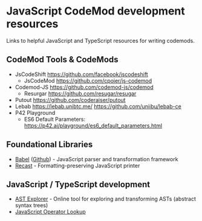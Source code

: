 # JavaScript CodeMod development resources
Links to helpful JavaScript and TypeScript resources for writing codemods.

## CodeMod Tools & CodeMods
 * JsCodeShift https://github.com/facebook/jscodeshift
   * JsCodeMod https://github.com/cpojer/js-codemod
 * Codemod-JS https://github.com/codemod-js/codemod
   * Resurgar https://github.com/resugar/resugar
 * Putout https://github.com/coderaiser/putout
 * Lebab https://lebab.unibtc.me/ https://github.com/uniibu/lebab-ce
 * P42 Playground
   * ES6 Default Parameters: https://p42.ai/playground/es6_default_parameters.html  

## Foundational Libraries
 * [Babel](https://babeljs.io/) ([Github](https://github.com/babel)) - JavaScript parser and transformation framework
 * [Recast](https://github.com/benjamn/recast) - Formatting-preserving JavaScript printer

## JavaScript / TypeScript development
 * [AST Explorer](https://astexplorer.net/) - Online tool for exploring and transforming ASTs (abstract syntax trees)
 * [JavaScript Operator Lookup](https://joshwcomeau.com/operator-lookup)
